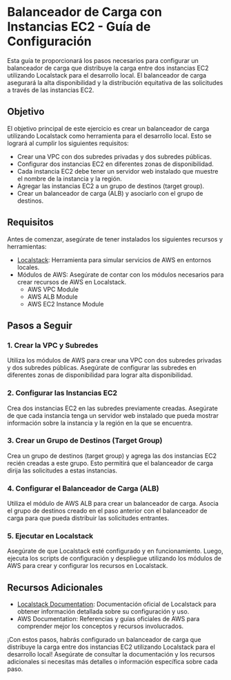 # Balanceador de Carga con Instancias EC2 - Guía de Configuración

Esta guía te proporcionará los pasos necesarios para configurar un balanceador de carga que distribuye la carga entre dos instancias EC2 utilizando Localstack para el desarrollo local. El balanceador de carga asegurará la alta disponibilidad y la distribución equitativa de las solicitudes a través de las instancias EC2.

## Objetivo

El objetivo principal de este ejercicio es crear un balanceador de carga utilizando Localstack como herramienta para el desarrollo local. Esto se logrará al cumplir los siguientes requisitos:

- Crear una VPC con dos subredes privadas y dos subredes públicas.
- Configurar dos instancias EC2 en diferentes zonas de disponibilidad.
- Cada instancia EC2 debe tener un servidor web instalado que muestre el nombre de la instancia y la región.
- Agregar las instancias EC2 a un grupo de destinos (target group).
- Crear un balanceador de carga (ALB) y asociarlo con el grupo de destinos.

## Requisitos

Antes de comenzar, asegúrate de tener instalados los siguientes recursos y herramientas:

- [Localstack](https://github.com/localstack/localstack): Herramienta para simular servicios de AWS en entornos locales.
- Módulos de AWS: Asegúrate de contar con los módulos necesarios para crear recursos de AWS en Localstack.
  - AWS VPC Module
  - AWS ALB Module
  - AWS EC2 Instance Module

## Pasos a Seguir

### 1. Crear la VPC y Subredes

Utiliza los módulos de AWS para crear una VPC con dos subredes privadas y dos subredes públicas. Asegúrate de configurar las subredes en diferentes zonas de disponibilidad para lograr alta disponibilidad.

### 2. Configurar las Instancias EC2

Crea dos instancias EC2 en las subredes previamente creadas. Asegúrate de que cada instancia tenga un servidor web instalado que pueda mostrar información sobre la instancia y la región en la que se encuentra.

### 3. Crear un Grupo de Destinos (Target Group)

Crea un grupo de destinos (target group) y agrega las dos instancias EC2 recién creadas a este grupo. Esto permitirá que el balanceador de carga dirija las solicitudes a estas instancias.

### 4. Configurar el Balanceador de Carga (ALB)

Utiliza el módulo de AWS ALB para crear un balanceador de carga. Asocia el grupo de destinos creado en el paso anterior con el balanceador de carga para que pueda distribuir las solicitudes entrantes.

### 5. Ejecutar en Localstack

Asegúrate de que Localstack esté configurado y en funcionamiento. Luego, ejecuta los scripts de configuración y despliegue utilizando los módulos de AWS para crear y configurar los recursos en Localstack.

## Recursos Adicionales

- [Localstack Documentation](https://github.com/localstack/localstack#overview): Documentación oficial de Localstack para obtener información detallada sobre su configuración y uso.
- AWS Documentation: Referencias y guías oficiales de AWS para comprender mejor los conceptos y recursos involucrados.

¡Con estos pasos, habrás configurado un balanceador de carga que distribuye la carga entre dos instancias EC2 utilizando Localstack para el desarrollo local! Asegúrate de consultar la documentación y los recursos adicionales si necesitas más detalles o información específica sobre cada paso.